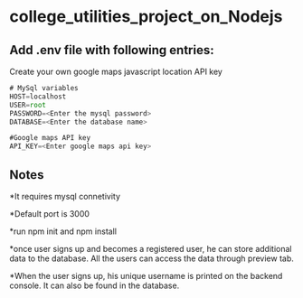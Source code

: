 # college_utilities_project_on_Nodejs
## Add .env file with following entries:
Create your own google maps javascript location API key
```javaScript
# MySql variables 
HOST=localhost
USER=root
PASSWORD=<Enter the mysql password>
DATABASE=<Enter the database name>

#Google maps API key
API_KEY=<Enter google maps api key>
```

## Notes
*It requires mysql connetivity

*Default port is 3000

*run npm init and npm install

*once user signs up and becomes a registered user, he can store additional data to the database. All the users can access the data through preview tab.

*When the user signs up, his unique username is printed on the backend console. It can also be found in the database.
